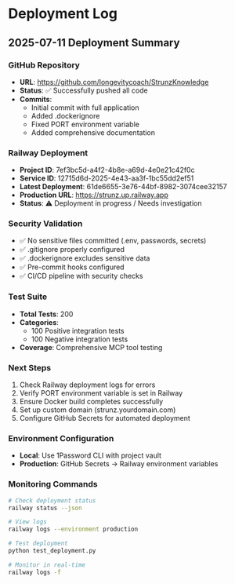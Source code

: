 # Deployment Log

## 2025-07-11 Deployment Summary

### GitHub Repository
- **URL**: https://github.com/longevitycoach/StrunzKnowledge
- **Status**: ✅ Successfully pushed all code
- **Commits**: 
  - Initial commit with full application
  - Added .dockerignore
  - Fixed PORT environment variable
  - Added comprehensive documentation

### Railway Deployment
- **Project ID**: 7ef3bc5d-a4f2-4b8e-a69d-4e0e21c42f0c
- **Service ID**: 12715d6d-2025-4e43-aa3f-1bc55dd2ef51
- **Latest Deployment**: 61de6655-3e76-44bf-8982-3074cee32157
- **Production URL**: https://strunz.up.railway.app
- **Status**: ⚠️ Deployment in progress / Needs investigation

### Security Validation
- ✅ No sensitive files committed (.env, passwords, secrets)
- ✅ .gitignore properly configured
- ✅ .dockerignore excludes sensitive data
- ✅ Pre-commit hooks configured
- ✅ CI/CD pipeline with security checks

### Test Suite
- **Total Tests**: 200
- **Categories**:
  - 100 Positive integration tests
  - 100 Negative integration tests
- **Coverage**: Comprehensive MCP tool testing

### Next Steps
1. Check Railway deployment logs for errors
2. Verify PORT environment variable is set in Railway
3. Ensure Docker build completes successfully
4. Set up custom domain (strunz.yourdomain.com)
5. Configure GitHub Secrets for automated deployment

### Environment Configuration
- **Local**: Use 1Password CLI with project vault
- **Production**: GitHub Secrets → Railway environment variables

### Monitoring Commands
```bash
# Check deployment status
railway status --json

# View logs
railway logs --environment production

# Test deployment
python test_deployment.py

# Monitor in real-time
railway logs -f
```
